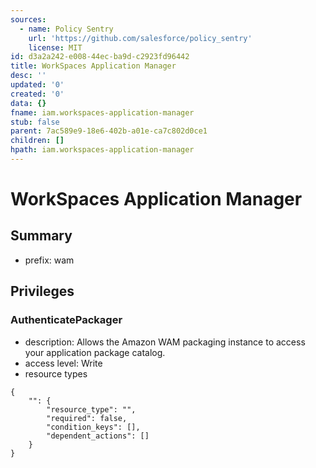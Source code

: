 ```yaml
---
sources:
  - name: Policy Sentry
    url: 'https://github.com/salesforce/policy_sentry'
    license: MIT
id: d3a2a242-e008-44ec-ba9d-c2923fd96442
title: WorkSpaces Application Manager
desc: ''
updated: '0'
created: '0'
data: {}
fname: iam.workspaces-application-manager
stub: false
parent: 7ac589e9-18e6-402b-a01e-ca7c802d0ce1
children: []
hpath: iam.workspaces-application-manager
---
```

# WorkSpaces Application Manager

## Summary

- prefix: wam

## Privileges

### AuthenticatePackager

- description: Allows the Amazon WAM packaging instance to access your application package catalog.
- access level: Write
- resource types

```
{
    "": {
        "resource_type": "",
        "required": false,
        "condition_keys": [],
        "dependent_actions": []
    }
}
```
